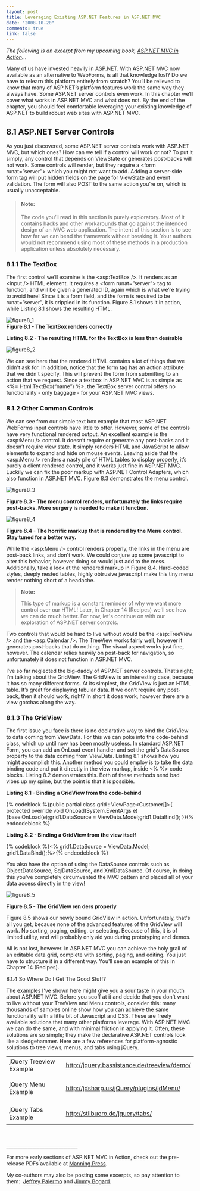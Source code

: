 ```yaml
--- 
layout: post
title: Leveraging Existing ASP.NET Features in ASP.NET MVC
date: "2008-10-20"
comments: true
link: false
---
```

<p><em>The following is an excerpt from my upcoming book, </em><a href="http://manning.com/palermo" target="_blank"><em>ASP.NET MVC in Action</em></a><em>...</em></p><p>Many of us have invested heavily in ASP.NET. With ASP.NET MVC now available as an alternative to WebForms, is all that knowledge lost? Do we have to relearn this platform entirely from scratch? You&#8217;ll be relieved to know that many of ASP.NET&#8217;s platform features work the same way they always have. Some ASP.NET server controls even work. In this chapter we&#8217;ll cover what works in ASP.NET MVC and what does not. By the end of the chapter, you should feel comfortable leveraging your existing knowledge of ASP.NET to build robust web sites with ASP.NET MVC.</p><h2>8.1 ASP.NET Server Controls</h2><p>As you just discovered, some ASP.NET server controls work with ASP.NET MVC, but which ones? How can we tell if a control will work or not? To put it simply, any control that depends on ViewState or generates post-backs will not work. Some controls will render, but they require a &lt;form runat=&#8221;server&#8221;&gt; which you might not want to add. Adding a server-side form tag will put hidden fields on the page for ViewState and event validation. The form will also POST to the same action you&#8217;re on, which is usually unacceptable.</p><blockquote> <h4>Note:</h4><p>The code you&#8217;ll read in this section is purely exploratory. Most of it contains hacks and other workarounds that go against the intended design of an MVC web application. The intent of this section is to see how far we can bend the framework without breaking it. Your authors would not recommend using most of these methods in a production application unless absolutely necessary.</p> </blockquote><h3><a name="_Toc212290640">8.1.1 The TextBox</a></h3><p>The first control we&#8217;ll examine is the &lt;asp:TextBox /&gt;. It renders as an &lt;input /&gt; HTML element. It requires a &lt;form runat=&#8221;server&#8221;&gt; tag to function, and will be given a generated ID, again which is what we&#8217;re trying to avoid here! Since it is a form field, and the form is required to be runat=&#8221;server&#8221;, it is crippled in its function. Figure 8.1 shows it in action, while Listing 8.1 shows the resulting HTML.</p><p><img src="/images/figure8_1.png" alt="figure8_1"  border="0"  />&#160; <br /><strong>Figure 8.1 - The TextBox renders correctly</strong></p><p><strong>Listing 8.2 - The resulting HTML for the TextBox is less than desirable</strong> </p><p><img src="/images/figure8_2.png" alt="figure8_2"  border="0"  /> </p><p>We can see here that the rendered HTML contains a lot of things that we didn't ask for. In addition, notice that the form tag has an action attribute that we didn't specify. This will prevent the form from submitting to an action that we request. Since a textbox in ASP.NET MVC is as simple as &lt;%= Html.TextBox(&#8220;name&#8221;) %&gt;, the TextBox server control offers no functionality - only baggage - for your ASP.NET MVC views.</p><h3>8.1.2 Other Common Controls</h3><p>We can see from our simple text box example that most ASP.NET WebForms input controls have little to offer. However, some of the controls have very functional rendered output. An excellent example is the &lt;asp:Menu /&gt; control. It doesn&#8217;t require or generate any post-backs and it doesn&#8217;t require view state. It simply renders HTML and JavaScript to allow elements to expand and hide on mouse events. Leaving aside that the &lt;asp:Menu /&gt; renders a nasty pile of HTML tables to display properly, it&#8217;s purely a client rendered control, and it works just fine in ASP.NET MVC. Luckily we can fix the poor markup with ASP.NET Control Adapters, which also function in ASP.NET MVC. Figure 8.3 demonstrates the menu control.</p><p><img src="/images/figure8_3.png" alt="figure8_3"  border="0"  /> </p><p><strong>Figure 8.3 - The menu control renders, unfortunately the links require post-backs. More surgery is needed to make it function.</strong></p><p><img src="/images/figure8_4.png" alt="figure8_4"  border="0"  /> </p><p><strong>Figure 8.4 - The horrific markup that is rendered by the Menu control. Stay tuned for a better way.</strong></p><p>While the &lt;asp:Menu /&gt; control renders properly, the links in the menu are post-back links, and don't work. We could conjure up some javascript to alter this behavior, however doing so would just add to the mess. Additionally, take a look at the rendered markup in Figure 8.4. Hard-coded styles, deeply nested tables, highly obtrusive javascript make this tiny menu render nothing short of a headache. </p><blockquote> <p><strong>Note:</strong></p><p>This type of markup is a constant reminder of why we want more control over our HTML! Later, in Chapter 14 (Recipes) we'll see how we can do much better. For now, let's continue on with our exploration of ASP.NET server controls. </p> </blockquote><p>Two controls that would be hard to live without would be the &lt;asp:TreeView /&gt; and the &lt;asp:Calendar /&gt;. The TreeView works fairly well, however it generates post-backs that do nothing. The visual aspect works just fine, however. The calendar relies heavily on post-back for navigation, so unfortunately it does not function in ASP.NET MVC.</p><p>I&#8217;ve so far neglected the big-daddy of ASP.NET server controls. That&#8217;s right; I&#8217;m talking about the GridView. The GridView is an interesting case, because it has so many different forms. At its simplest, the GridView is just an HTML table. It&#8217;s great for displaying tabular data. If we don&#8217;t require any post-back, then it should work, right? In short it does work, however there are a view gotchas along the way.</p><h3>8.1.3 The GridView</h3><p>The first issue you face is there is no declarative way to bind the GridView to data coming from ViewData. For this we can poke into the code-behind class, which up until now has been mostly useless. In standard ASP.NET Form, you can add an OnLoad event handler and set the grid&#8217;s DataSource property to the data coming from ViewData. Listing 8.1 shows how you might accomplish this. Another method you could employ is to take the data binding code and put it directly in the view markup, inside &lt;% %&gt; code blocks. Listing 8.2 demonstrates this. Both of these methods send bad vibes up my spine, but the point is that it is possible.</p><p><strong>Listing 8.1 - Binding a GridView from the code-behind</strong></p>{% codeblock %}public partial class grid : ViewPage&lt;Customer[]&gt;{ protected override void OnLoad(System.EventArgs e) {base.OnLoad(e);grid1.DataSource = ViewData.Model;grid1.DataBind(); }}{% endcodeblock %}<p><strong>Listing 8.2 - Binding a GridView from the view itself</strong></p>{% codeblock %}&lt;% grid1.DataSource = ViewData.Model; grid1.DataBind();%&gt;{% endcodeblock %}<p>You also have the option of using the DataSource controls such as ObjectDataSource, SqlDataSource, and XmlDataSource. Of course, in doing this you've completely circumvented the MVC pattern and placed all of your data access directly in the view!</p><p><img src="/images/figure8_5.png" alt="figure8_5"  border="0"  /> </p><p><strong>Figure 8.5 - The GridView ren
ders properly</strong></p><p>Figure 8.5 shows our newly bound GridView in action. Unfortunately, that's all you get, because none of the advanced features of the GridView will work. No sorting, paging, editing, or selecting. Because of this, it is of limited utility, and will probably only aid you during prototyping and demos.</p><p>All is not lost, however. In ASP.NET MVC you can achieve the holy grail of an editable data grid, complete with sorting, paging, and editing. You just have to structure it in a different way. You'll see an example of this in Chapter 14 (Recipes).</p><p><a name="_Toc212290643">8.1.4 So Where Do I Get The Good Stuff?</a></p><p>The examples I've shown here might give you a sour taste in your mouth about ASP.NET MVC. Before you scoff at it and decide that you don't want to live without your TreeView and Menu controls, consider this: many thousands of samples online show how you can achieve the same functionality with a little bit of Javascript and CSS. These are freely available solutions that many other platforms leverage. With ASP.NET MVC we can do the same, and with minimal friction in applying it. Often, these solutions are so simple; they make the declarative ASP.NET controls look like a sledgehammer. Here are a few references for platform-agnostic solutions to tree views, menus, and tabs using jQuery.</p><table cellspacing="0" cellpadding="4" border="0"><tbody><tr><td>jQuery Treeview Example</td><td><a href="http://jquery.bassistance.de/treeview/demo/">http://jquery.bassistance.de/treeview/demo/</a></td></tr><tr><td valign="top"><p>jQuery Menu Example</p></td><td><a href="http://jdsharp.us/jQuery/plugins/jdMenu/">http://jdsharp.us/jQuery/plugins/jdMenu/</a></td></tr><tr><td>jQuery Tabs Example</td><td><p><a href="http://stilbuero.de/jquery/tabs/">http://stilbuero.de/jquery/tabs/</a></p></td></tr></tbody></table><p>&#160;</p><p>______________________________</p><p>For more early sections of ASP.NET MVC in Action, check out the pre-release PDFs available at <a href="http://manning.com/palermo" target="_blank">Manning Press</a>.</p><p>My co-authors may also be posting some excerpts, so pay attention to them:&#160; <a href="http://www.jeffreypalermo.com" target="_blank">Jeffrey Palermo</a> and <a href="http://www.lostechies.com/blogs/jimmy_bogard/" target="_blank">Jimmy Bogard</a>.</p>
